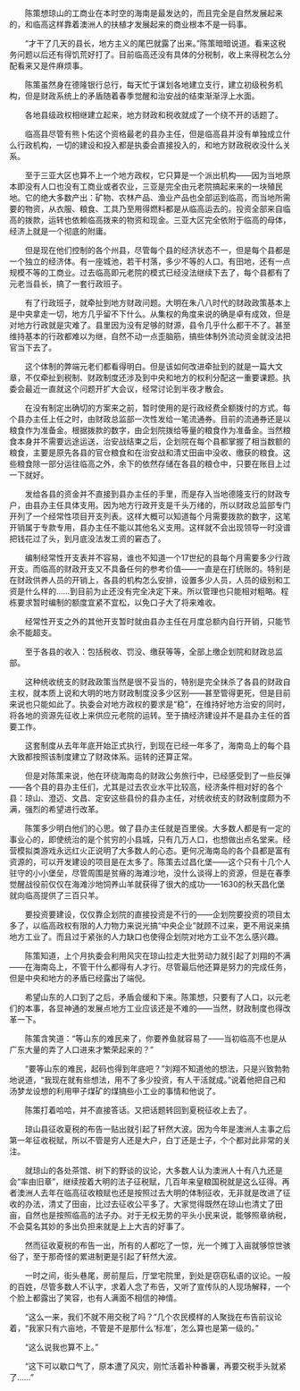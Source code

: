 　　陈策想琼山的工商业在本时空的海南是最发达的，而且完全是自然发展起来的，和临高这样靠着澳洲人的扶植才发展起来的商业根本不是一码事。

　　“才干了几天的县长，地方主义的尾巴就露了出来。”陈策暗暗说道。看来这税务问题以后还有得饥荒好打了。目前临高还没有具体的分税制，收上来得税怎么分配看来又是件麻烦事。

　　陈策虽然身在德隆银行总行，每天忙于谋划各地建立支行，建立初级税务机构，但是财政系统上的矛盾随着春季觉醒和治安战的结束渐渐浮上水面。

　　各地县级政权相继建立起来，地方财政和税收就成了一个绕不开的话题了。

　　临高县尽管有熊卜佑这个资格最老的县办主任，但是临高县并没有单独成立什么行政机构，一切的建设和投入都是执委会直接投入的，和地方财政税收没什么关系。

　　至于三亚大区也算不上一个地方政权，它只算是一个派出机构——因为当地原本即没有人口也没有工商业或者农业，三亚是完全由元老院搞起来来的一块殖民地。它的绝大多数产出：矿物、农林产品、渔业产品也全部运到临高，而当地所需要的物资，从衣服、粮食、工具乃至用得燃料都是从临高运去的。投资全部来自临高的拨款，运转也依赖临高拨来的物资和现金。三亚大区完全依附于临高的母体，经济上就是一个彻底的附庸。

　　但是现在他们控制的各个州县，尽管每个县的经济状态不一，但是每个县都是一个独立的经济体。有一座城池，若干村落，多少不等的人口。有田地，还有一点规模不等的工商业。过去临高即元老院的模式已经没法继续下去了，每个县都有了元老当县长，搞了一套行政班子。

　　有了行政班子，就牵扯到地方财政问题。大明在朱八八时代的财政政策基本上是中央拿走一切，地方几乎留不下什么。从集权的角度来说的确是卓有成效，但是对地方行政就是灾难了。县里因为没有足够的财源，县令几乎什么都干不了。甚至维持基本的行政都难以为继，自然不动一点歪脑筋，搞些体制外流动资金就没法把官当下去了。

　　这个体制的弊端元老们都看得明白。但是该如何改进牵扯到的就是一篇大文章，不仅牵扯到税制、财政制度还涉及到中央和地方的权利分配这一重要课题。执委会最近一直就这个问题开扩大会议，经常讨论到半夜才散会。

　　在没有制定出确切的方案来之前，暂时使用的是行政经费全额拨付的方式。每个县办主任上任之时，由财政总监部一次性发给一笔流通券。目前的流通券还是以粮食作为准备金。根据拨款的数字，由企划院拨给等量的粮食作为准备金。当然粮食本身并不需要远途运送，治安战结束之后，企划院在每个县都掌握了相当数额的粮食，主要是原先各县的官仓粮食和在治安战和清丈田亩中没收、缴获的粮食。这些粮食除一部分运往临高之外，余下的依然存储在各县的粮仓中，只要在账目上过一下就好。

　　发给各县的资金并不直接到县办主任的手里，而是存入当地德隆支行的财政专户，由县办主任具体支用。因为地方行政开支是千头万绪的，所以财政总监部专门开列了一个经常性项目开支列表。这样大概可以知道每个月需要拨款的数字，这笔开销属于专款专用，县办主任不能以其他名义支用。这样就不会出现领导一时没谱把钱花过了头，到月底没法发工资的窘态了。

　　编制经常性开支表并不容易，谁也不知道一个17世纪的县每个月需要多少行政开支。而临高的财政开支又不具备任何的参考价值——一直是在打统账的。特别是在财政供养人员的开销上，各县的机构怎么安排，设置多少人员，人员的级别和工资是什么样的……到目前为止还没有完全决定下来。所以管理也只能相对粗略。程栋要求暂时编制的额度宜紧不宜松，以免口子大了将来难收。

　　经常性开支之外的其他开支暂时就由县办主任在月度总额内自行开销，只能节余不能超支。

　　至于各县的收入：包括税收、罚没、缴获等等，全部上缴企划院和财政总监部。

　　这种统收统支的财政政策当然是很不妥当的，特别是完全抹杀了各县的财政自主权，就本质上说和大明的地方财政制度没多少区别——甚至管得更死，但是目前来说也只能如此了。执委会对地方政权的要求是“稳”，在维持好地方治安的同时，将各地的资源先征收上来供应元老院的运转。至于搞经济建设并不是县办主任的首要工作。

　　这套制度从去年年底开始正式执行，到现在已经一年多了，海南岛上的每个县大致都按照该制度建立了财政体系。运转的还算正常。

　　但是对陈策来说，他在环绕海南岛的财政公务旅行中，已经感受到了一些反弹——各个县的县办主任们，尤其是过去农业水平比较高，经济条件相对好的各个县：琼山、澄迈、文昌、定安这些县份的县办主任，对统收统支的财政制度颇为不满，强烈的希望进行改革。

　　陈策多少明白他们的心思。做了县办主任就是百里侯。大多数人都是有一定的事业心的，即使统治的是个贫穷的小县城，只有几万人口，也想做出点名堂来。经营模拟类游戏永远红火正说明了大多数人的心态。更何况海南岛的各个县都是富有资源的，可以开发建设的项目是在太多了。陈策去过昌化堡——这个只有十几个人驻守的小小堡垒，尽管周围是贫瘠的海滩沙地，没什么谈得上的资源，但是在春季觉醒战役前仅仅在海滩沙地饲养山羊就获得了很大的成功——1630的秋天昌化堡就向临高提供了三百只羊。

　　要投资要建设，仅仅靠企划院的直接投资是不行的——企划院要投资的项目太多了，以临高政权有限的人力物力来说光搞“中央企业”就顾不过来，更不用说来搞地方工业了。而且过于紧张的人力缺口也使得企划院对地方工业不怎么感兴趣。

　　陈策知道，上个月执委会利用风灾在琼山拉走大批劳动力就引起了刘翔的不满——在海南岛上，不管干什么都得有人才行。尽管最后他还算是努力的完成任务，但是中央和地方的矛盾已经露出了端倪。

　　希望山东的人口到了之后，矛盾会缓和下来。陈策想，只要有了人口，以元老们的本事，各显神通的发展点地方工业应该还是不难的——当然，财政制度也得改革一下。

　　陈策含笑道：“等山东的难民来了，你要养鱼就容易了——当初临高不也是从广东大量的弄了人口进来才繁荣起来的？”

　　“要等山东的难民，起码也得到年底吧？”刘翔不知道他的想法，只是兴致勃勃地说道，“我现在就有些想法，用不了多少投资，有人干活就成。”说着他把自己和汤梦龙设想的利用甲子煤矿的煤搞些小工业的事情和他说了。

　　陈策打着哈哈，并不直接答话。又把话题转回到夏税征收上去了。

　　琼山县征收夏税的布告一贴出就引起了轩然大波。因为今年是澳洲人主事之后第一年征收税赋，所以不管是穷人还是大户，白丁还是士子，个个都对此非常的关注。

　　就琼山的各处茶馆、树下的野谈的议论，大多数人认为澳洲人十有八九还是会“率由旧章”，继续按着大明的法子征税赋，几百年来皇粮国税就是这么征得。再者澳洲人去年在临高征收粮赋也还是按照过去大明的体制征收，无非就是改进了征收的办法，清丈了田亩，比过去征收公平多了。大家觉得既然在琼山也清丈了田亩，自然也是按照临高的法子办。对于无权无势的平头小民来说，能够照章纳税，不会莫名其妙的多出负担来就是上上大吉的好事了。

　　然而征收夏税的布告一出，所有的人都吃了一惊，光一个摊丁入亩就够惊世骇俗了，至于那奇怪的累进制更是引起了轩然大波。

　　一时之间，街头巷尾，房前屋后，厅堂宅院里，到处是窃窃私语的议论。一般的百姓，尽管多数人不认字，求着人念了布告，又听了宣传队的人现场解释，一个个脸上都露出了笑容，也有人满面不相信的神情。

　　“这么一来，我们不就不用交税了吗？”几个农民模样的人聚拢在布告前议论着，“我家只有六亩地，不管是不是那什么‘标准’，怎么算也是第一级的。”

　　“这么说我也算不上。”

　　“这下可以歇口气了，原本遭了风灾，刚忙活着补种番薯，再要交税手头就紧了……”
